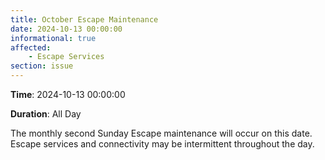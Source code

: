 ```yaml
---
title: October Escape Maintenance
date: 2024-10-13 00:00:00
informational: true
affected:
    - Escape Services
section: issue
---
```


**Time**: 2024-10-13 00:00:00

**Duration**: All Day

The monthly second Sunday Escape maintenance will occur on this date. Escape services and connectivity may be intermittent throughout the day.
